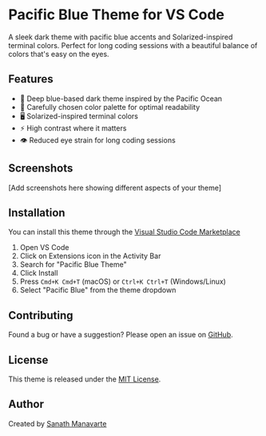 # Pacific Blue Theme for VS Code

A sleek dark theme with pacific blue accents and Solarized-inspired terminal colors. Perfect for long coding sessions with a beautiful balance of colors that's easy on the eyes.

## Features

- 🌊 Deep blue-based dark theme inspired by the Pacific Ocean
- 🎨 Carefully chosen color palette for optimal readability
- 🖥️ Solarized-inspired terminal colors
- ⚡ High contrast where it matters
- 👁️ Reduced eye strain for long coding sessions

## Screenshots

[Add screenshots here showing different aspects of your theme]

## Installation

You can install this theme through the [Visual Studio Code Marketplace](https://marketplace.visualstudio.com/items?itemName=msanath.pacific-blue-theme)

1. Open VS Code
2. Click on Extensions icon in the Activity Bar
3. Search for "Pacific Blue Theme"
4. Click Install
5. Press `Cmd+K Cmd+T` (macOS) or `Ctrl+K Ctrl+T` (Windows/Linux)
6. Select "Pacific Blue" from the theme dropdown

## Contributing

Found a bug or have a suggestion? Please open an issue on [GitHub](https://github.com/msanath/pacific-blue-theme).

## License

This theme is released under the [MIT License](LICENSE).

## Author

Created by [Sanath Manavarte](https://github.com/msanath)

